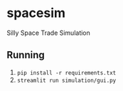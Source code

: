 # spacesim
Silly Space Trade Simulation 

## Running

1. `pip install -r requirements.txt`
2. `streamlit run simulation/gui.py`


